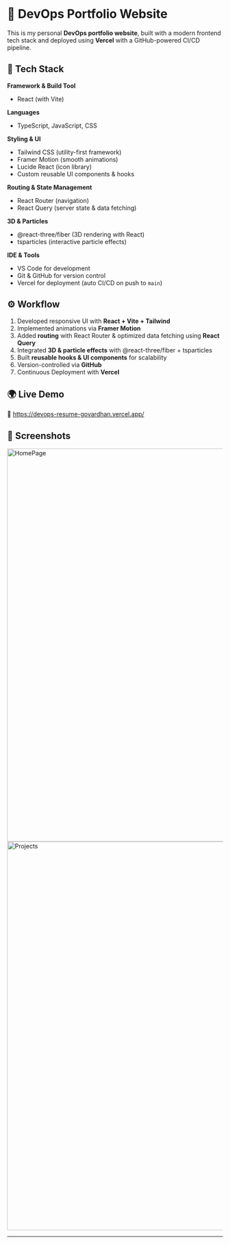 # 🚀 DevOps Portfolio Website  

This is my personal **DevOps portfolio website**, built with a modern frontend tech stack and deployed using **Vercel** with a GitHub-powered CI/CD pipeline.  

## 🔧 Tech Stack  

**Framework & Build Tool**  
- React (with Vite)  

**Languages**  
- TypeScript, JavaScript, CSS  

**Styling & UI**  
- Tailwind CSS (utility-first framework)  
- Framer Motion (smooth animations)  
- Lucide React (icon library)  
- Custom reusable UI components & hooks  

**Routing & State Management**  
- React Router (navigation)  
- React Query (server state & data fetching)  

**3D & Particles**  
- @react-three/fiber (3D rendering with React)  
- tsparticles (interactive particle effects)  

**IDE & Tools**  
- VS Code for development  
- Git & GitHub for version control  
- Vercel for deployment (auto CI/CD on push to `main`)  

## ⚙️ Workflow  
1. Developed responsive UI with **React + Vite + Tailwind**  
2. Implemented animations via **Framer Motion**  
3. Added **routing** with React Router & optimized data fetching using **React Query**  
4. Integrated **3D & particle effects** with @react-three/fiber + tsparticles  
5. Built **reusable hooks & UI components** for scalability  
6. Version-controlled via **GitHub**  
7. Continuous Deployment with **Vercel**  

## 🌍 Live Demo  
🔗 https://devops-resume-govardhan.vercel.app/

## 📸 Screenshots  
  <img width="1918" height="917" alt="HomePage" src="https://github.com/user-attachments/assets/9abc9ed2-6f72-4a2e-9068-7bba051f39b9" />
  <img width="1918" height="907" alt="Projects" src="https://github.com/user-attachments/assets/93dea9b5-74ef-4087-abf9-0c806c385483" />

---

